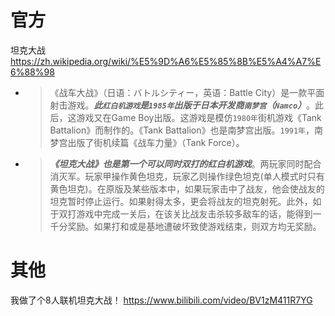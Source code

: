 
# 官方

坦克大战 https://zh.wikipedia.org/wiki/%E5%9D%A6%E5%85%8B%E5%A4%A7%E6%88%98
- > 《战车大战》（日语：バトルシティー，英语：Battle City）是一款平面射击游戏。***此`红白机游戏`是`1985年`出版于日本开发商`南梦宫`（`Namco`）***。此后，这游戏又在Game Boy出版。这游戏是模仿`1980年`街机游戏《Tank Battalion》而制作的。《Tank Battalion》也是南梦宫出版。`1991年`，南梦宫出版了街机续篇《战车力量》（Tank Force）。
- > ***《坦克大战》也是第一个可以同时双打的红白机游戏***。两玩家同时配合消灭军。玩家甲操作黄色坦克，玩家乙则操作绿色坦克(单人模式时只有黄色坦克)。在原版及某些版本中，如果玩家击中了战友，他会使战友的坦克暂时停止运行。如果射得太多，更会将战友的坦克射死。此外，如于双打游戏中完成一关后，在该关比战友击杀较多敌车的话，能得到一千分奖励。如果打和或是基地遭破坏致使游戏结束，则双方均无奖励。

# 其他

我做了个8人联机坦克大战！ https://www.bilibili.com/video/BV1zM411R7YG
